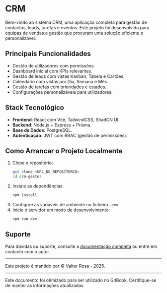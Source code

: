 # CRM

Bem-vindo ao sistema CRM, uma aplicação completa para gestão de contactos, leads, tarefas e eventos. Este projeto foi desenvolvido para equipas de vendas e gestão que procuram uma solução eficiente e personalizável.

## Principais Funcionalidades

- Gestão de utilizadores com permissões.
- Dashboard inicial com KPIs relevantes.
- Gestão de leads com vistas Kanban, Tabela e Cartões.
- Calendário com vistas por Dia, Semana e Mês.
- Gestão de tarefas com prioridades e estados.
- Configurações personalizáveis para utilizadores.

## Stack Tecnológico

- **Frontend**: React com Vite, TailwindCSS, ShadCN UI.
- **Backend**: Node.js + Express + Prisma.
- **Base de Dados**: PostgreSQL.
- **Autenticação**: JWT com RBAC (gestão de permissões).

## Como Arrancar o Projeto Localmente

1. Clone o repositório:
   ```bash
   git clone <URL_DO_REPOSITORIO>
   cd crm-gestor
   ```
2. Instale as dependências:
   ```bash
   npm install
   ```
3. Configure as variáveis de ambiente no ficheiro `.env`.
4. Inicie o servidor em modo de desenvolvimento:
   ```bash
   npm run dev
   ```

## Suporte

Para dúvidas ou suporte, consulte a [documentação completa](docs/getting-started.md) ou entre em contacto com o autor.

---

Este projeto é mantido por © Valter Rosa - 2025.

---

Este documento foi otimizado para ser utilizado no GitBook. Certifique-se de manter as informações atualizadas.

